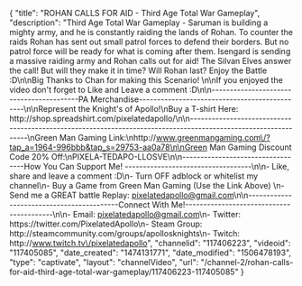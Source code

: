 {
    "title": "ROHAN CALLS FOR AID - Third Age Total War Gameplay",
    "description": "Third Age Total War Gameplay - Saruman is building a mighty army, and he is constantly raiding the lands of Rohan.  To counter the raids Rohan has sent out small patrol forces to defend their borders.  But no patrol force will be ready for what is coming after them.  Isengard is sending a massive raiding army and Rohan calls out for aid!  The Silvan Elves answer the call! But will they make it in time?  Will Rohan last?  Enjoy the Battle :D\n\nBig Thanks to Chan for making this Scenario! \n\nIf you enjoyed the video don't forget to Like and Leave a comment :D\n\n-----------------------------------------PA Merchandise----------------------------------------------\n\nRepresent the Knight's of Apollo!\nBuy a T-shirt Here: http:\/\/shop.spreadshirt.com\/pixelatedapollo\/\n\n---------------------------------------------------------------------------------------------------------------\nGreen Man Gaming Link:\nhttp:\/\/www.greenmangaming.com\/?tap_a=1964-996bbb&tap_s=29753-aa0a78\n\nGreen Man Gaming Discount Code 20% Off:\nPIXELA-TEDAPO-LLOSVE\n\n----------------------------------How You Can Support Me! -----------------------------------\n\n- Like, share and leave a comment :D\n- Turn OFF adblock or whitelist my channel\n- Buy a Game from Green Man Gaming (Use the Link Above) \n- Send me a GREAT battle Replay: pixelatedapollo@gmail.com\n\n------------------------------------------Connect With Me!-----------------------------------------\n\n- Email: pixelatedapollo@gmail.com\n- Twitter: https:\/\/twitter.com\/PixelatedApollo\n- Steam Group:  http:\/\/steamcommunity.com\/groups\/apollosknights\n- Twitch: http:\/\/www.twitch.tv\/pixelatedapollo",
    "channelid": "117406223",
    "videoid": "117405085",
    "date_created": "1474131771",
    "date_modified": "1506478193",
    "type": "captivate",
    "layout": "channelVideo",
    "url": "\/channel-2\/rohan-calls-for-aid-third-age-total-war-gameplay\/117406223-117405085"
}